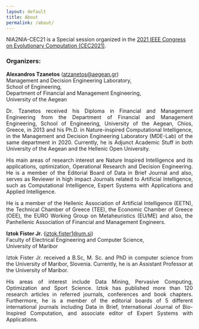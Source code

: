 ```yaml
---
layout: default 
title: About
permalink: /about/
---
```


NIA2NIA-CEC21 is a Special session organized in the [2021 IEEE Congress on Evolutionary Computation (CEC2021)](https://cec2021.mini.pw.edu.pl/).

### Organizers:
**Alexandros Tzanetos** (atzanetos@aegean.gr)<br/>
Management and Decision Engineering Laboratory,<br/>
School of Engineering,<br/>
Department of Financial and Management Engineering,<br/>
University of the Aegean

<p align="justify">
Dr. Tzanetos received his Diploma in Financial and Management Engineering from the Department of Financial and Management Engineering, School of Engineering, University of the Aegean, Chios, Greece, in 2013 and his Ph.D. in Nature-inspired Computational Intelligence, in the Management and Decision Engineering Laboratory (MDE-Lab) of the same department in 2020. Currently, he is Adjunct Academic Stuff in both University of the Aegean and the Hellenic Open University.
</p>
<p align="justify">
His main areas of research interest are Nature Inspired Intelligence and its applications, optimization, Operational Research and Decision Engineering. 
He is a member of the Editorial Board of Data in Brief Journal and also, serves as Reviewer in high impact Journals related to Artificial Intelligence, such as Computational Intelligence, Expert Systems with Applications and Applied Intelligence.
</p>
<p align="justify">
He is a member of the Hellenic Association of Artificial Intelligence (EETN), the Technical Chamber of Greece (TEE), the Economic Chamber of Greece (ΟΕΕ), the EURO Working Group on Metaheuristics (EU/ME) and also, the Panhellenic Association of Financial and Management Engineers.
</p>

**Iztok Fister Jr.** (iztok.fister1@um.si)<br/>
Faculty of Electrical Engineering and Computer Science,<br/>
University of Maribor<br/>

<p align="justify">
Iztok Fister Jr. received a B.Sc, M. Sc. and PhD in computer science from the University of Maribor, Slovenia. Currently, he is an Assistant Professor at the University of Maribor.
</p>
<p align="justify">
His areas of interest include Data Mining, Pervasive Computing, Optimization and Sport Science. Iztok has published more than 120 research articles in referred journals, conferences and book chapters. Furthermore, he is a member of the editorial boards of 5 different international journals including Data in Brief, International Journal of Bio-Inspired Computation, and associate editor of Expert Systems with Applications.
</p>

